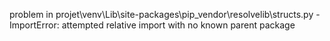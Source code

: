 problem in projet\venv\Lib\site-packages\pip\_vendor\resolvelib\structs.py - ImportError: attempted relative import with no known parent package
